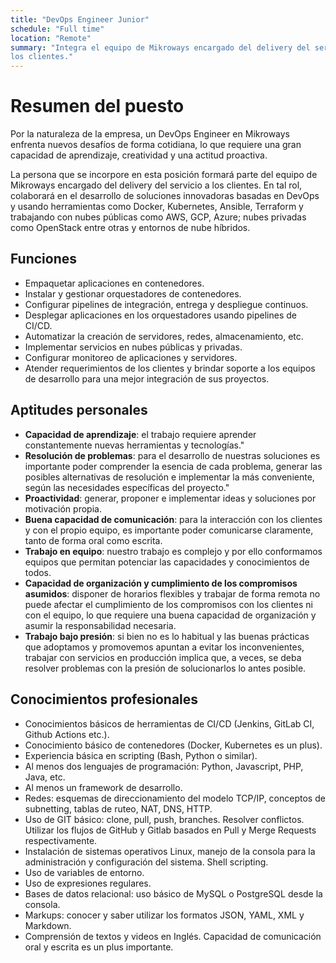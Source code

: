 ```yaml
---
title: "DevOps Engineer Junior"
schedule: "Full time"
location: "Remote"
summary: "Integra el equipo de Mikroways encargado del delivery del servicio a
los clientes."
---
```


# Resumen del puesto

Por la naturaleza de la empresa, un DevOps Engineer en Mikroways enfrenta nuevos
desafíos de forma cotidiana, lo que requiere una gran capacidad de aprendizaje,
creatividad y una actitud proactiva.

La persona que se incorpore en esta posición formará parte del equipo de
Mikroways encargado del delivery del servicio a los clientes. En tal rol,
colaborará en el desarrollo de soluciones innovadoras basadas en DevOps y usando
herramientas como Docker, Kubernetes, Ansible, Terraform y trabajando con nubes
públicas como AWS, GCP, Azure; nubes privadas como OpenStack entre otras y
entornos de nube híbridos.

## Funciones

* Empaquetar aplicaciones en contenedores.
* Instalar y gestionar orquestadores de contenedores.
* Configurar pipelines de integración, entrega y despliegue continuos.
* Desplegar aplicaciones en los orquestadores usando pipelines de CI/CD.
* Automatizar la creación de servidores, redes, almacenamiento, etc.
* Implementar servicios en nubes públicas y privadas.
* Configurar monitoreo de aplicaciones y servidores.
* Atender requerimientos de los clientes y brindar soporte a los equipos de
  desarrollo para una mejor integración de sus proyectos.

## Aptitudes personales

* **Capacidad de aprendizaje**: el trabajo requiere aprender constantemente
  nuevas herramientas y tecnologías."
* **Resolución de problemas**: para el desarrollo de nuestras soluciones es
  importante poder comprender la esencia de cada problema, generar las posibles
  alternativas de resolución e implementar la más conveniente, según las
  necesidades específicas del proyecto."
* **Proactividad**: generar, proponer e implementar ideas y soluciones por
  motivación propia.
* **Buena capacidad de comunicación**: para la interacción con los clientes y
  con el propio equipo, es importante poder comunicarse claramente, tanto de
  forma oral como escrita.
* **Trabajo en equipo**: nuestro trabajo es complejo y por ello conformamos
  equipos que permitan potenciar las capacidades y conocimientos de todos.
* **Capacidad de organización y cumplimiento de los compromisos asumidos**:
  disponer de horarios flexibles y trabajar de forma remota no puede afectar el
  cumplimiento de los compromisos con los clientes ni con el equipo, lo que
  requiere una buena capacidad de organización y asumir la responsabilidad
  necesaria.
* **Trabajo bajo presión**: si bien no es lo habitual y las buenas prácticas que
  adoptamos y promovemos apuntan a evitar los inconvenientes, trabajar con
  servicios en producción implica que, a veces, se deba resolver problemas con
  la presión de solucionarlos lo antes posible.

## Conocimientos profesionales

* Conocimientos básicos de herramientas de CI/CD (Jenkins, GitLab CI, Github
  Actions etc.).
* Conocimiento básico de contenedores (Docker, Kubernetes es un plus).
* Experiencia básica en scripting (Bash, Python o similar).
* Al menos dos lenguajes de programación: Python, Javascript, PHP, Java, etc.
* Al menos un framework de desarrollo.
* Redes: esquemas de direccionamiento del modelo TCP/IP, conceptos de
  subnetting, tablas de ruteo, NAT, DNS, HTTP.
* Uso de GIT básico: clone, pull, push, branches. Resolver conflictos. Utilizar
  los flujos de GitHub y Gitlab basados en Pull y Merge Requests
  respectivamente.
* Instalación de sistemas operativos Linux, manejo de la consola para la
  administración y configuración del sistema. Shell scripting.
* Uso de variables de entorno.
* Uso de expresiones regulares.
* Bases de datos relacional: uso básico de MySQL o PostgreSQL desde la consola.
* Markups: conocer y saber utilizar los formatos JSON, YAML, XML y Markdown.
* Comprensión de textos y videos en Inglés. Capacidad de comunicación oral y
  escrita es un plus importante.
